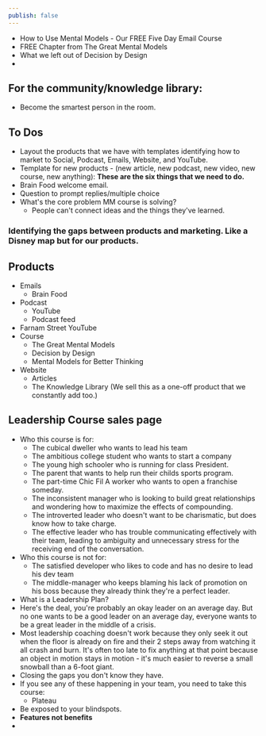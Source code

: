 ```yaml
---
publish: false
---
```



- How to Use Mental Models - Our FREE Five Day Email Course
- FREE Chapter from The Great Mental Models
- What we left out of Decision by Design
- 

## For the community/knowledge library:
- Become the smartest person in the room.



## To Dos

- Layout the products that we have with templates identifying how to market to Social, Podcast, Emails, Website, and YouTube. 
- Template for new products - (new article, new podcast, new video, new course, new anything): **These are the six things that we need to do.**
- Brain Food welcome email.
- Question to prompt replies/multiple choice
- What's the core problem MM course is solving?
	- People can't connect ideas and the things they've learned.



### Identifying the gaps between products and marketing. Like a Disney map but for our products. 


## Products
- Emails
	- Brain Food
- Podcast
	- YouTube
	- Podcast feed
- Farnam Street YouTube
- Course
	- The Great Mental Models
	- Decision by Design
	- Mental Models for Better Thinking
- Website
	- Articles
	- The Knowledge Library (We sell this as a one-off product that we constantly add too.)


## Leadership Course sales page
- Who this course is for:
	- The cubical dweller who wants to lead his team
	- The ambitious college student who wants to start a company
	- The young high schooler who is running for class President.
	- The parent that wants to help run their childs sports program.
	- The part-time Chic Fil A worker who wants to open a franchise someday.
	- The inconsistent manager who is looking to build great relationships and wondering how to maximize the effects of compounding.
	- The introverted leader who doesn't want to be charismatic, but does know how to take charge.
	- The effective leader who has trouble communicating effectively with their team, leading to ambiguity and unnecessary stress for the receiving end of the conversation. 
- Who this course is not for:
	- The satisfied developer who likes to code and has no desire to lead his dev team
	- The middle-manager who keeps blaming his lack of promotion on his boss because they already think they're a perfect leader.
- What is a Leadership Plan?
- Here's the deal, you're probably an okay leader on an average day. But no one wants to be a good leader on an average day, everyone wants to be a great leader in the middle of a crisis.
- Most leadership coaching doesn't work because they only seek it out when the floor is already on fire and their 2 steps away from watching it all crash and burn. It's often too late to fix anything at that point because an object in motion stays in motion - it's much easier to reverse a small snowball than a 6-foot giant.
- Closing the gaps you don't know they have.
- If you see any of these happening in your team, you need to take this course:
	- Plateau
- Be exposed to your blindspots.
- **Features not benefits**
- 

